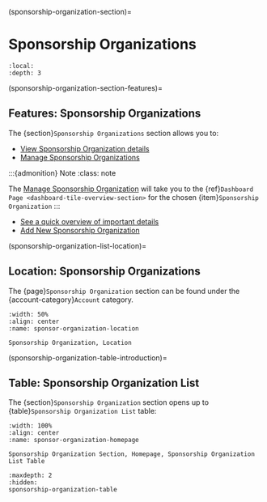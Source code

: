 
(sponsorship-organization-section)=
# Sponsorship Organizations

```{contents} Table of Contents
:local:
:depth: 3
```

(sponsorship-organization-section-features)=
## Features: Sponsorship Organizations

The {section}`Sponsorship Organizations` section allows you to:



- [View Sponsorship Organization details](view-details-sponsorship-account-section)
- [Manage Sponsorship Organizations](dashboard-tile-overview-section)

:::{admonition} Note
:class: note

The [Manage Sponsorship Organization](#manage-icon) will take you to the {ref}`Dashboard Page <dashboard-tile-overview-section>` for the chosen {item}`Sponsorship Organization`
:::

- [See a quick overview of important details](sponsorship-organization-table-overview)
- [Add New Sponsorship Organization](add-new-sponsorship-organization)


(sponsorship-organization-list-location)=
## Location: Sponsorship Organizations 

The {page}`Sponsorship Organization` section can be found under the {account-category}`Account` category.

```{lazyfigure} ../../_static/solo_app/Account/SponsorshipOrganization/account_sponsorship-organizations-location.jpg
:width: 50%
:align: center
:name: sponsor-organization-location

Sponsorship Organization, Location
```


(sponsorship-organization-table-introduction)=
## Table: Sponsorship Organization List 

The {section}`Sponsorship Organization` section opens up to {table}`Sponsorship Organization List` table:

```{lazyfigure} ../../_static/solo_app/Universal/view-sponsorship-organization/Main/sponsorship-organization-homepage.webp
:width: 100%
:align: center
:name: sponsor-organization-homepage

Sponsorship Organization Section, Homepage, Sponsorship Organization List Table
```

```{toctree}
:maxdepth: 2
:hidden:
sponsorship-organization-table
```
